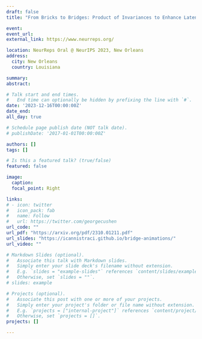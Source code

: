 ```yaml
---
draft: false
title: "From Bricks to Bridges: Product of Invariances to Enhance Latent Space Communication"

event: 
event_url: 
external_link: https://www.neurreps.org/

location: NeurReps Oral @ NeurIPS 2023, New Orleans
address:
  city: New Orleans
  country: Louisiana

summary:
abstract: 

# Talk start and end times.
#   End time can optionally be hidden by prefixing the line with `#`.
date: '2023-12-16T00:00:00Z'
date_end: 
all_day: true

# Schedule page publish date (NOT talk date).
# publishDate: '2017-01-01T00:00:00Z'

authors: []
tags: []

# Is this a featured talk? (true/false)
featured: false

image:
  caption: 
  focal_point: Right

links:
# - icon: twitter
#   icon_pack: fab
#   name: Follow
#   url: https://twitter.com/georgecushen
url_code: ""
url_pdf: "https://arxiv.org/pdf/2310.01211.pdf"
url_slides: "https://icannistraci.github.io/bridge-animations/"
url_video: ""

# Markdown Slides (optional).
#   Associate this talk with Markdown slides.
#   Simply enter your slide deck's filename without extension.
#   E.g. `slides = "example-slides"` references `content/slides/example-slides.md`.
#   Otherwise, set `slides = ""`.
# slides: example

# Projects (optional).
#   Associate this post with one or more of your projects.
#   Simply enter your project's folder or file name without extension.
#   E.g. `projects = ["internal-project"]` references `content/project/deep-learning/index.md`.
#   Otherwise, set `projects = []`.
projects: []

---
```


<!-- {{% callout note %}}
Click on the **Slides** button above to view the built-in slides feature.
{{% /callout %}}